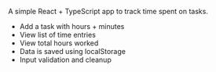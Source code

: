 A simple React + TypeScript app to track time spent on tasks.


- Add a task with hours + minutes
- View list of time entries
- View total hours worked
- Data is saved using localStorage
- Input validation and cleanup